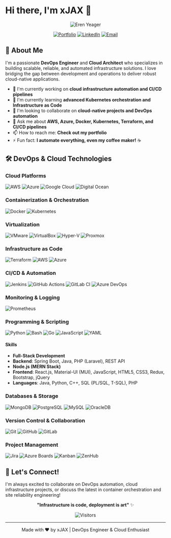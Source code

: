 # Hi there, I'm xJAX 👋
<div align="center">

![Eren Yeager](https://github.com/DevITJAX/DevITJAX/blob/main/eren-eren-yeager.gif)

</div>

<div align="center">
  
[![Portfolio](https://img.shields.io/badge/Portfolio-FF5722?style=for-the-badge&logo=todoist&logoColor=white)](https://www.abdessamadadmairi.me/)
[![LinkedIn](https://img.shields.io/badge/LinkedIn-0A66C2?style=for-the-badge&logo=linkedin&logoColor=white)](https://www.linkedin.com/in/admairi-abdessamad/)
[![Email](https://img.shields.io/badge/Email-D14836?style=for-the-badge&logo=gmail&logoColor=white)](mailto:abdessamadadmairi@gmail.com)

</div>

## 🚀 About Me

I'm a passionate **DevOps Engineer** and **Cloud Architect** who specializes in building scalable, reliable, and automated infrastructure solutions. I love bridging the gap between development and operations to deliver robust cloud-native applications.

- 🔭 I'm currently working on **cloud infrastructure automation and CI/CD pipelines**
- 🌱 I'm currently learning **advanced Kubernetes orchestration and Infrastructure as Code**
- 👯 I'm looking to collaborate on **cloud-native projects and DevOps automation**
- 💬 Ask me about **AWS, Azure, Docker, Kubernetes, Terraform, and CI/CD pipelines**
- 📫 How to reach me: **Check out my portfolio**
- ⚡ Fun fact: **I automate everything, even my coffee maker!** ☕

## 🛠️ DevOps & Cloud Technologies

### Cloud Platforms
![AWS](https://img.shields.io/badge/Amazon_AWS-FF9900?style=for-the-badge&logo=amazonaws&logoColor=white)
![Azure](https://img.shields.io/badge/Microsoft_Azure-0089D0?style=for-the-badge&logo=microsoft-azure&logoColor=white)
![Google Cloud](https://img.shields.io/badge/Google_Cloud-4285F4?style=for-the-badge&logo=google-cloud&logoColor=white)
![Digital Ocean](https://img.shields.io/badge/Digital_Ocean-0080FF?style=for-the-badge&logo=digitalocean&logoColor=white)

### Containerization & Orchestration
![Docker](https://img.shields.io/badge/Docker-2CA5E0?style=for-the-badge&logo=docker&logoColor=white)
![Kubernetes](https://img.shields.io/badge/kubernetes-326ce5.svg?&style=for-the-badge&logo=kubernetes&logoColor=white)

### Virtualization
![VMware](https://img.shields.io/badge/VMware-607078?style=for-the-badge&logo=vmware&logoColor=white)
![VirtualBox](https://img.shields.io/badge/VirtualBox-183A61?style=for-the-badge&logo=virtualbox&logoColor=white)
![Hyper-V](https://img.shields.io/badge/Hyper--V-0078D6?style=for-the-badge&logo=windows&logoColor=white)
![Proxmox](https://img.shields.io/badge/Proxmox-E57000?style=for-the-badge&logo=proxmox&logoColor=white)

### Infrastructure as Code
![Terraform](https://img.shields.io/badge/Terraform-7B42BC?style=for-the-badge&logo=terraform&logoColor=white)
![AWS](https://img.shields.io/badge/AWS-FF9900?style=for-the-badge&logo=amazonaws&logoColor=white)
![Azure](https://img.shields.io/badge/Azure-0089D0?style=for-the-badge&logo=microsoft-azure&logoColor=white)

### CI/CD & Automation
![Jenkins](https://img.shields.io/badge/Jenkins-D24939?style=for-the-badge&logo=Jenkins&logoColor=white)
![GitHub Actions](https://img.shields.io/badge/GitHub_Actions-2088FF?style=for-the-badge&logo=github-actions&logoColor=white)
![GitLab CI](https://img.shields.io/badge/GitLab_CI-330F63?style=for-the-badge&logo=gitlab&logoColor=white)
![Azure DevOps](https://img.shields.io/badge/Azure_DevOps-0078D7?style=for-the-badge&logo=azure-devops&logoColor=white)

### Monitoring & Logging
![Prometheus](https://img.shields.io/badge/Prometheus-000000?style=for-the-badge&logo=prometheus&labelColor=000000)

### Programming & Scripting
![Python](https://img.shields.io/badge/Python-FFD43B?style=for-the-badge&logo=python&logoColor=blue)
![Bash](https://img.shields.io/badge/Shell_Script-121011?style=for-the-badge&logo=gnu-bash&logoColor=white)
![Go](https://img.shields.io/badge/Go-00ADD8?style=for-the-badge&logo=go&logoColor=white)
![JavaScript](https://img.shields.io/badge/JavaScript-F7DF1E?style=for-the-badge&logo=javascript&logoColor=black)
![YAML](https://img.shields.io/badge/YAML-CB171E?style=for-the-badge&logo=yaml&logoColor=white)

#### Skills
- **Full-Stack Development**
- **Backend**: Spring Boot, Java, PHP (Laravel), REST API
- **Node.js (MERN Stack)**
- **Frontend**: React.js, Material-UI (MUI), JavaScript, HTML5, CSS3, Redux, Bootstrap, jQuery
- **Languages**: Java, Python, C++, SQL (PL/SQL, T-SQL), PHP

### Databases & Storage
![MongoDB](https://img.shields.io/badge/MongoDB-4EA94B?style=for-the-badge&logo=mongodb&logoColor=white)
![PostgreSQL](https://img.shields.io/badge/PostgreSQL-316192?style=for-the-badge&logo=postgresql&logoColor=white)
![MySQL](https://img.shields.io/badge/MySQL-4479A1?style=for-the-badge&logo=mysql&logoColor=white)
![OracleDB](https://img.shields.io/badge/Oracle_DB-F80000?style=for-the-badge&logo=oracle&logoColor=white)

### Version Control & Collaboration
![Git](https://img.shields.io/badge/Git-F05032?style=for-the-badge&logo=git&logoColor=white)
![GitHub](https://img.shields.io/badge/GitHub-100000?style=for-the-badge&logo=github&logoColor=white)
![GitLab](https://img.shields.io/badge/GitLab-330F63?style=for-the-badge&logo=gitlab&logoColor=white)

### Project Management
![Jira](https://img.shields.io/badge/Jira-0052CC?style=for-the-badge&logo=jira&logoColor=white)
![Azure Boards](https://img.shields.io/badge/Azure_Boards-0078D7?style=for-the-badge&logo=azure-devops&logoColor=white)
![Kanban](https://img.shields.io/badge/Kanban-026AA7?style=for-the-badge&logo=trello&logoColor=white)
![ZenHub](https://img.shields.io/badge/ZenHub-5A3E85?style=for-the-badge&logo=zenhub&logoColor=white)

## 🌟 Let's Connect!

I'm always excited to collaborate on DevOps automation, cloud infrastructure projects, or discuss the latest in container orchestration and site reliability engineering!

<div align="center">

**"Infrastructure is code, deployment is art"** ✨

![Visitors](https://api.visitorbadge.io/api/visitors?path=DevITJAX&countColor=%23263759&style=flat)

</div>

---
<div align="center">
Made with ❤️ by xJAX | DevOps Engineer & Cloud Enthusiast
</div>
